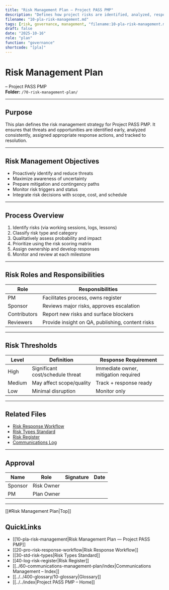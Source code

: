 ```yaml
---
title: "Risk Management Plan — Project PASS PMP"
description: "Defines how project risks are identified, analyzed, responded to, and monitored throughout the project lifecycle."
filename: "10-pla-risk-management.md"
tags: [risk, governance, management, "filename:10-pla-risk-management.md"]
draft: false
date: "2025-10-16"
role: "plan"
function: "governance"
shortcode: "[pla]"
---
```



# Risk Management Plan
– Project PASS PMP  
**Folder:** `/70-risk-management-plan/`

---

## Purpose

This plan defines the risk management strategy for Project PASS PMP. It ensures that threats and opportunities are identified early, analyzed consistently, assigned appropriate response actions, and tracked to resolution.

---

## Risk Management Objectives

- Proactively identify and reduce threats  
- Maximize awareness of uncertainty  
- Prepare mitigation and contingency paths  
- Monitor risk triggers and status  
- Integrate risk decisions with scope, cost, and schedule

---

## Process Overview

1. Identify risks (via working sessions, logs, lessons)  
2. Classify risk type and category  
3. Qualitatively assess probability and impact  
4. Prioritize using the risk scoring matrix  
5. Assign ownership and develop responses  
6. Monitor and review at each milestone  

---

## Risk Roles and Responsibilities

| Role | Responsibilities |
|------|------------------|
| PM | Facilitates process, owns register |
| Sponsor | Reviews major risks, approves escalation |
| Contributors | Report new risks and surface blockers |
| Reviewers | Provide insight on QA, publishing, content risks |

---

## Risk Thresholds

| Level | Definition | Response Requirement |
|-------|------------|-----------------------|
| High | Significant cost/schedule threat | Immediate owner, mitigation required |
| Medium | May affect scope/quality | Track + response ready |
| Low | Minimal disruption | Monitor only |

---

## Related Files

- [Risk Response Workflow](pro-risk-response-workflow.md)  
- [Risk Types Standard](std-risk-types.md)  
- [Risk Register](log-risk-register.md)  
- [Communications Log](../60-communications-management-plan/log-communications.md)

---

## Approval

| Name | Role | Signature | Date |
|------|------|-----------|------|
| Sponsor | Risk Owner | | |
| PM | Plan Owner | | |

---

[[#Risk Management Plan|Top]]

## QuickLinks
- [[10-pla-risk-management|Risk Management Plan — Project PASS PMP]]
- [[20-pro-risk-response-workflow|Risk Response Workflow]]
- [[30-std-risk-types|Risk Types Standard]]
- [[40-log-risk-register|Risk Register]]
- [[../60-communications-management-plan/index|Communications Management – Index]]
- [[../../400-glossary/10-glossary|Glossary]]
- [[../../index|Project PASS PMP – Home]]
